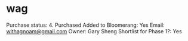 # wag

Purchase status: 4. Purchased
Added to Bloomerang: Yes
Email: withagnoam@gmail.com
Owner: Gary Sheng
Shortlist for Phase 1?: Yes